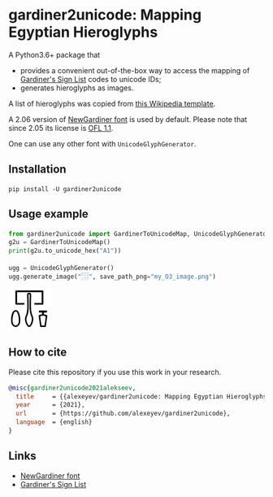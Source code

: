 # gardiner2unicode: Mapping Egyptian Hieroglyphs

A Python3.6+ package that 
* provides a convenient out-of-the-box way to access the mapping 
of [Gardiner's Sign List](https://en.wikipedia.org/wiki/Gardiner%27s_sign_list) codes to unicode IDs;
* generates hieroglyphs as images.

A list of hieroglyphs was copied from 
[this Wikipedia template](https://en.wikipedia.org/w/index.php?title=Template:List_of_hieroglyphs&action=edit).

A 2.06 version of [NewGardiner font](https://mjn.host.cs.st-andrews.ac.uk/egyptian/fonts/newgardiner.html) is used
by default. Please note that since 2.05 its license is [OFL 1.1](https://scripts.sil.org/cms/scripts/page.php?item_id=OFL_web).

One can use any other font with `UnicodeGlyphGenerator`.

## Installation

    pip install -U gardiner2unicode

## Usage example

```python
from gardiner2unicode import GardinerToUnicodeMap, UnicodeGlyphGenerator
g2u = GardinerToUnicodeMap()
print(g2u.to_unicode_hex("A1"))

ugg = UnicodeGlyphGenerator()
ugg.generate_image("𓉓", save_path_png="my_O3_image.png")
```

![O3](O3_image.png?raw=true "Generated O3 image: a combination of a house, an oar, a tall loaf and a beer jug.")

## How to cite

Please cite this repository if you use this work in your research.

```bibtex
@misc{gardiner2unicode2021alekseev,
  title     = {{alexeyev/gardiner2unicode: Mapping Egyptian Hieroglyphs}},
  year      = {2021},
  url       = {https://github.com/alexeyev/gardiner2unicode},
  language  = {english}
}
```

## Links

* [NewGardiner font](https://mjn.host.cs.st-andrews.ac.uk/egyptian/fonts/newgardiner.html)
* [Gardiner's Sign List](https://en.wikipedia.org/wiki/Gardiner%27s_sign_list)